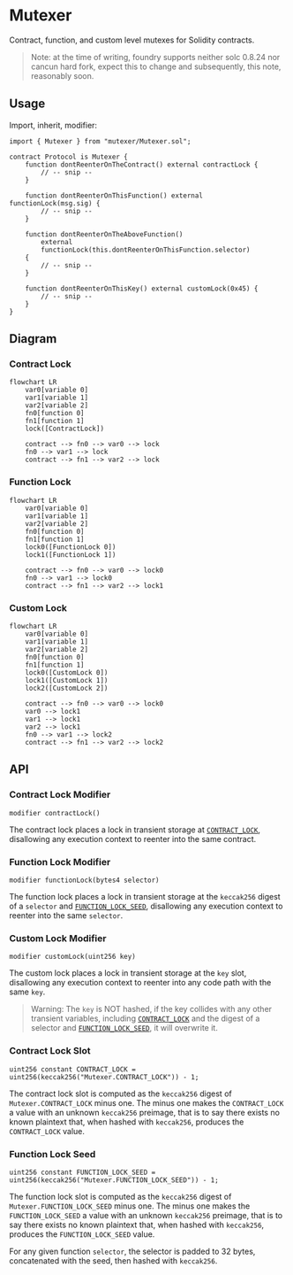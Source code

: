 # Mutexer

Contract, function, and custom level mutexes for Solidity contracts.

> Note: at the time of writing, foundry supports neither solc 0.8.24 nor cancun hard fork, expect
> this to change and subsequently, this note, reasonably soon.

## Usage

Import, inherit, modifier:

```solidity
import { Mutexer } from "mutexer/Mutexer.sol";

contract Protocol is Mutexer {
    function dontReenterOnTheContract() external contractLock {
        // -- snip --
    }

    function dontReenterOnThisFunction() external functionLock(msg.sig) {
        // -- snip --
    }

    function dontReenterOnTheAboveFunction()
        external
        functionLock(this.dontReenterOnThisFunction.selector)
    {
        // -- snip --
    }

    function dontReenterOnThisKey() external customLock(0x45) {
        // -- snip --
    }
}
```

## Diagram

### Contract Lock

```mermaid
flowchart LR
    var0[variable 0]
    var1[variable 1]
    var2[variable 2]
    fn0[function 0]
    fn1[function 1]
    lock([ContractLock])

    contract --> fn0 --> var0 --> lock
    fn0 --> var1 --> lock
    contract --> fn1 --> var2 --> lock
```

### Function Lock

```mermaid
flowchart LR
    var0[variable 0]
    var1[variable 1]
    var2[variable 2]
    fn0[function 0]
    fn1[function 1]
    lock0([FunctionLock 0])
    lock1([FunctionLock 1])

    contract --> fn0 --> var0 --> lock0
    fn0 --> var1 --> lock0
    contract --> fn1 --> var2 --> lock1
```

### Custom Lock

```mermaid
flowchart LR
    var0[variable 0]
    var1[variable 1]
    var2[variable 2]
    fn0[function 0]
    fn1[function 1]
    lock0([CustomLock 0])
    lock1([CustomLock 1])
    lock2([CustomLock 2])

    contract --> fn0 --> var0 --> lock0
    var0 --> lock1
    var1 --> lock1
    var2 --> lock1
    fn0 --> var1 --> lock2
    contract --> fn1 --> var2 --> lock2
```

## API

### Contract Lock Modifier

```solidity
modifier contractLock()
```

The contract lock places a lock in transient storage at [`CONTRACT_LOCK`](#contract-lock-slot),
disallowing any execution context to reenter into the same contract.

### Function Lock Modifier

```solidity
modifier functionLock(bytes4 selector)
```

The function lock places a lock in transient storage at the `keccak256` digest of a `selector` and
[`FUNCTION_LOCK_SEED`](#function-lock-seed), disallowing any execution context to reenter into the
same `selector`.

### Custom Lock Modifier

```solidity
modifier customLock(uint256 key)
```

The custom lock places a lock in transient storage at the `key` slot, disallowing any execution
context to reenter into any code path with the same `key`.

> Warning: The `key` is NOT hashed, if the key collides with any other transient variables,
> including [`CONTRACT_LOCK`](#contract-lock-slot) and the digest of a selector and
> [`FUNCTION_LOCK_SEED`](#function-lock-seed), it will overwrite it.

### Contract Lock Slot

```solidity
uint256 constant CONTRACT_LOCK = uint256(keccak256("Mutexer.CONTRACT_LOCK")) - 1;
```

The contract lock slot is computed as the `keccak256` digest of `Mutexer.CONTRACT_LOCK` minus one.
The minus one makes the `CONTRACT_LOCK` a value with an unknown `keccak256` preimage, that is to say
there exists no known plaintext that, when hashed with `keccak256`, produces the `CONTRACT_LOCK`
value.

### Function Lock Seed

```solidity
uint256 constant FUNCTION_LOCK_SEED = uint256(keccak256("Mutexer.FUNCTION_LOCK_SEED")) - 1;
```

The function lock slot is computed as the `keccak256` digest of `Mutexer.FUNCTION_LOCK_SEED` minus
one. The minus one makes the `FUNCTION_LOCK_SEED` a value with an unknown `keccak256` preimage, that
is to say there exists no known plaintext that, when hashed with `keccak256`, produces the
`FUNCTION_LOCK_SEED` value.

For any given function `selector`, the selector is padded to 32 bytes, concatenated with the seed,
then hashed with `keccak256`.
